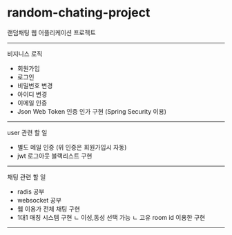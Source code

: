# random-chating-project
랜덤채팅 웹 어플리케이션 프로젝트

---

비지니스 로직
- 회원가입
- 로그인
- 비밀번호 변경
- 아이디 변경
- 이메일 인증
- Json Web Token 인증 인가 구현 (Spring Security 이용)

---

user 관련 할 일
- 별도 메일 인증 (위 인증은 회원가입시 자동)
- jwt 로그아웃 블랙리스트 구현
---
채팅 관련 할 일
- radis 공부
- websocket 공부
- 웹 이용가 전체 채팅 구현
- 1대1 매칭 시스템 구현 
ㄴ 이성,동성 선택 가능
ㄴ 고유 room id 이용한 구현

---